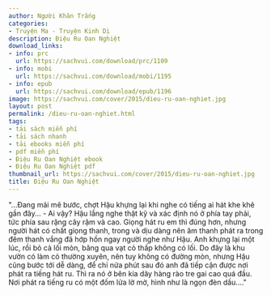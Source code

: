 ```yaml
---
author: Người Khăn Trắng
categories:
- Truyện Ma - Truyện Kinh Dị
description: Điệu Ru Oan Nghiệt
download_links:
- info: prc
  url: https://sachvui.com/download/prc/1109
- info: mobi
  url: https://sachvui.com/download/mobi/1195
- info: epub
  url: https://sachvui.com/download/epub/1196
image: https://sachvui.com/cover/2015/dieu-ru-oan-nghiet.jpg
layout: post
permalink: /dieu-ru-oan-nghiet.html
tags:
- tải sách miễn phí
- tải sách nhanh
- tải ebooks miễn phí
- pdf miễn phí
- Điệu Ru Oan Nghiệt ebook
- Điệu Ru Oan Nghiệt pdf
thumbnail_url: https://sachvui.com/cover/2015/dieu-ru-oan-nghiet.jpg
title: Điệu Ru Oan Nghiệt
---
```


 <div class="item-desc text-justify"> "...Đang mải mê bước, chợt Hậu khựng lại khi nghe có tiếng ai hát khe khẽ gần đây... - Ai vậy? Hậu lắng nghe thật kỹ và xác định nó ở phía tay phải, tức phía sau rặng cây rậm và cao. Giọng hát ru em thì đúng hơn, nhưng người hát có chất giọng thanh, trong và dịu dàng nên âm thanh phát ra trong đêm thanh vắng đã hớp hồn ngay người nghe như Hậu. Anh khựng lại một lúc, rồi bỏ cả lối mòn, băng qua vạt cỏ thấp không có lối. Do đây là khu vườn có làm cỏ thường xuyên, nên tuy không có đường mòn, nhưng Hậu cũng bước tới dễ dàng, để chỉ nửa phút sau đó anh đã tiếp cận được nơi phát ra tiếng hát ru. Thì ra nó ở bên kia dãy hàng rào tre gai cao quá đầu. Nơi phát ra tiếng ru có một đốm lửa lờ mờ, hình như là ngọn đèn dầu...." </div>